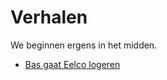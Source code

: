 # Verhalen

We beginnen ergens in het midden. 
* [Bas gaat Eelco logeren](https://github.com/ikheetbas/Verhalen/blob/main/Bas%20gaat%20bij%20Eelco%20logeren)
